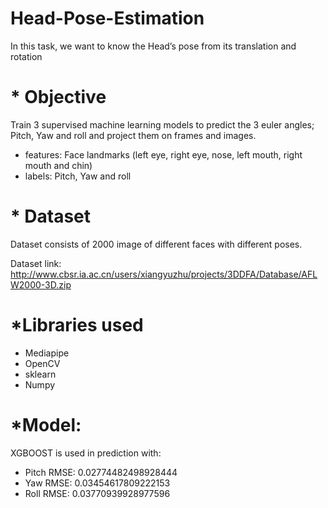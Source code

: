 # Head-Pose-Estimation

In this task, we want to know the Head’s pose from its translation and rotation 

# * Objective
Train 3 supervised machine learning models to predict the 3 euler angles; Pitch, Yaw and roll and project them on frames and images.

* features: Face landmarks (left eye, right eye, nose, left mouth, right mouth and chin) 
* labels: Pitch, Yaw and roll

# * Dataset
Dataset consists of 2000 image of different faces with different poses.

Dataset link: http://www.cbsr.ia.ac.cn/users/xiangyuzhu/projects/3DDFA/Database/AFLW2000-3D.zip 

# *Libraries used
* Mediapipe
* OpenCV
* sklearn
* Numpy

# *Model:
XGBOOST is used in prediction with: 
 * Pitch RMSE: 0.02774482498928444
 * Yaw RMSE: 0.03454617809222153
 * Roll RMSE: 0.03770939928977596
 																	 
